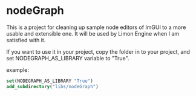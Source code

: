 # nodeGraph

This is a project for cleaning up sample node editors of ImGUI to a more usable and extensible one. It will be used by Limon Engine when I am satisfied with it.

If you want to use it in your project, copy the folder in to your project, and set NODEGRAPH_AS_LIBRARY variable to "True".

example:

```cmake
set(NODEGRAPH_AS_LIBRARY "True")
add_subdirectory("libs/nodeGraph")
```
